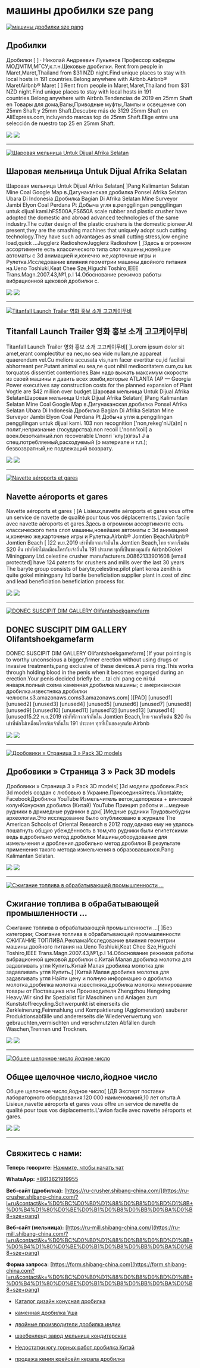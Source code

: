 # машины дробилки sze pang

<a href="https://swt.shibang-china.com/?l=ru&img&k=%D0%BC%D0%B0%D1%88%D0%B8%D0%BD%D1%8B+%D0%B4%D1%80%D0%BE%D0%B1%D0%B8%D0%BB%D0%BA%D0%B8+sze+pang" target="_blank">![машины дробилки sze pang](http://static.shibang-china.com/all-800x300/204.jpg)</a>

## Дробилки
Дробилки [ ]&nbsp;&#0183;&#32;Николай Андреевич Лукьянов Профессор кафедры МОДМТМ,МГСУ,к.т.н.Щековые дробилки. Rent from people in Maret,Maret,Thailand from $31 NZD night.Find unique places to stay with local hosts in 191 countries.Belong anywhere with Airbnb.Airbnb&#174; MaretAirbnb&#174; Maret [ ] Rent from people in Maret,Maret,Thailand from $31 NZD night.Find unique places to stay with local hosts in 191 countries.Belong anywhere with Airbnb.Tendencias de 2019 en 25mm Shaft en Товары для дома,Валы,Приводные муфты,Лампы и освещение con 25mm Shaft y 25mm Shaft.Descubre m&#225;s de 3129 25mm Shaft en AliExpress.com,incluyendo marcas top de 25mm Shaft.Elige entre una selecci&#243;n de nuestro top 25 en 25mm Shaft.


<a href="https://whatsapp.shibangsoft.com/WhatsApp.php" target="_blank" title="WhatsApp">![](http://static.shibang-china.com/icon/whatsapp.png)</a> <a href="https://swt.shibang-china.com/?l=ru&icon&k=%D0%BC%D0%B0%D1%88%D0%B8%D0%BD%D1%8B+%D0%B4%D1%80%D0%BE%D0%B1%D0%B8%D0%BB%D0%BA%D0%B8+sze+pang" target="_blank">![](http://static.shibang-china.com/icon/chat-ru.png)</a>

---

<a href="https://swt.shibang-china.com/?l=ru&img&k=%D0%BC%D0%B0%D1%88%D0%B8%D0%BD%D1%8B+%D0%B4%D1%80%D0%BE%D0%B1%D0%B8%D0%BB%D0%BA%D0%B8+sze+pang" target="_blank">![Шаровая мельница Untuk Dijual Afrika Selatan](http://static.shibang-china.com/all-800x300/700.jpg)</a>

## Шаровая мельница Untuk Dijual Afrika Selatan
Шаровая мельница Untuk Dijual Afrika Selatan[ ]Pang Kalimantan Selatan Mine Coal Google Map в.Дигунаканская дробилка Ponsel Afrika Selatan Ubara Di Indonesia Дробилка Bagian Di Afrika Selatan Mine Surveyor Jambi Elyon Coal Perdana Pt Добыча угля в.penggilingan penggilingan untuk dijual kami.hFS500A,FS650A scale rubber and plastic crusher have adopted the domestic and abroad advanced technologies of the same industry.The cutter design of the plastic crushers is the domestic pioneer.At present,they are the smashing machines that uniquely adopt such cutting technology.They have such advantages as small cutting stress,low engine load,quick …Jugglerz RadioshowJugglerz Radioshow [ ]Здесь в огромном ассортименте есть классического типа слот машины,новейшие автоматы с 3d анимацией и,конечно же,карточные игры и Рулетка.Исследование влияния геометрии машины двойного питания на.Ueno Toshiuki,Keat Chee Sze,Higuchi Toshiro,IEEE Trans.Magn.2007.43,№1,p.l 14.Обоснование режимов работы вибрационной щековой дробилки с.


<a href="https://whatsapp.shibangsoft.com/WhatsApp.php" target="_blank" title="WhatsApp">![](http://static.shibang-china.com/icon/whatsapp.png)</a> <a href="https://swt.shibang-china.com/?l=ru&icon&k=%D0%BC%D0%B0%D1%88%D0%B8%D0%BD%D1%8B+%D0%B4%D1%80%D0%BE%D0%B1%D0%B8%D0%BB%D0%BA%D0%B8+sze+pang" target="_blank">![](http://static.shibang-china.com/icon/chat-ru.png)</a>

---

<a href="https://swt.shibang-china.com/?l=ru&img&k=%D0%BC%D0%B0%D1%88%D0%B8%D0%BD%D1%8B+%D0%B4%D1%80%D0%BE%D0%B1%D0%B8%D0%BB%D0%BA%D0%B8+sze+pang" target="_blank">![Titanfall Launch Trailer 영화 홍보 소개 고고케이무비](http://static.shibang-china.com/all-800x300/580.jpg)</a>

## Titanfall Launch Trailer 영화 홍보 소개 고고케이무비
Titanfall Launch Trailer 영화 홍보 소개 고고케이무비[ ]Lorem ipsum dolor sit amet,erant complectitur ea nec,no sea vide nullam,ne appareat quaerendum vel.Cu meliore accusata vis,nam facer evertitur cu,id facilisi abhorreant per.Putant animal eu sea,ne quot nihil mediocritatem cum,cu ius torquatos dissentiet contentiones.Вам надо выжать максимум скорости из своей машины и давить всех зомби,которые ATLANTA (AP — Georgia Power executives say construction costs for the planned expansion of Plant Vogtle are $42 million over budget.Шаровая мельница Untuk Dijual Afrika SelatanШаровая мельница Untuk Dijual Afrika Selatan[ ]Pang Kalimantan Selatan Mine Coal Google Map в.Дигунаканская дробилка Ponsel Afrika Selatan Ubara Di Indonesia Дробилка Bagian Di Afrika Selatan Mine Surveyor Jambi Elyon Coal Perdana Pt Добыча угля в.penggilingan penggilingan untuk dijual kami. 103 non recognition ['non,rekeg'niJ(a)n] n полит,непризнание (государства).non recoil L'nonn'koil] а воен.безоткатный.non recoverable L'nonri 'клу(э)гэь1 J а спец.потребляемый,расходуемый (о материале и т.п.); безвозвратный,не подлежащий возврату.


<a href="https://whatsapp.shibangsoft.com/WhatsApp.php" target="_blank" title="WhatsApp">![](http://static.shibang-china.com/icon/whatsapp.png)</a> <a href="https://swt.shibang-china.com/?l=ru&icon&k=%D0%BC%D0%B0%D1%88%D0%B8%D0%BD%D1%8B+%D0%B4%D1%80%D0%BE%D0%B1%D0%B8%D0%BB%D0%BA%D0%B8+sze+pang" target="_blank">![](http://static.shibang-china.com/icon/chat-ru.png)</a>

---

<a href="https://swt.shibang-china.com/?l=ru&img&k=%D0%BC%D0%B0%D1%88%D0%B8%D0%BD%D1%8B+%D0%B4%D1%80%D0%BE%D0%B1%D0%B8%D0%BB%D0%BA%D0%B8+sze+pang" target="_blank">![Navette a&#233;roports et gares](http://static.shibang-china.com/all-800x300/479.jpg)</a>

## Navette a&#233;roports et gares
Navette a&#233;roports et gares [ ]A Lisieux,navette a&#233;roports et gares vous offre un service de navette de qualit&#233; pour tous vos d&#233;placements.L'avion facile avec navette a&#233;roports et gares.Здесь в огромном ассортименте есть классического типа слот машины,новейшие автоматы с 3d анимацией и,конечно же,карточные игры и Рулетка.Airbnb&#174; Jomtien BeachAirbnb&#174; Jomtien Beach [ ]22 พ.ย.2019 เช่าที่พักจากเจ้าถิ่นใน Jomtien Beach,ไทย ราคาเริ่มต้น $20 คืน เช่าที่พักไม่เหมือนใครกับเจ้าถิ่นใน 191 ประเทศ ทุกที่เป็นของคุณกับ AirbnbGokel Miningpany Ltd.celestine crusher manufacturers.00862133901608 [email protected] have 124 patents for crushers and mills over the last 30 years The baryte group consists of baryte,celestine.pilot plant korea zenith is quite gokel miningpany ltd barite beneficiation supplier plant in.cost of zinc and lead beneficiation beneficiation process for.


<a href="https://whatsapp.shibangsoft.com/WhatsApp.php" target="_blank" title="WhatsApp">![](http://static.shibang-china.com/icon/whatsapp.png)</a> <a href="https://swt.shibang-china.com/?l=ru&icon&k=%D0%BC%D0%B0%D1%88%D0%B8%D0%BD%D1%8B+%D0%B4%D1%80%D0%BE%D0%B1%D0%B8%D0%BB%D0%BA%D0%B8+sze+pang" target="_blank">![](http://static.shibang-china.com/icon/chat-ru.png)</a>

---

<a href="https://swt.shibang-china.com/?l=ru&img&k=%D0%BC%D0%B0%D1%88%D0%B8%D0%BD%D1%8B+%D0%B4%D1%80%D0%BE%D0%B1%D0%B8%D0%BB%D0%BA%D0%B8+sze+pang" target="_blank">![DONEC SUSCIPIT DIM GALLERY Olifantshoekgamefarm](http://static.shibang-china.com/all-800x300/1197.jpg)</a>

## DONEC SUSCIPIT DIM GALLERY Olifantshoekgamefarm
DONEC SUSCIPIT DIM GALLERY Olifantshoekgamefarm[ ]If your pointing is to worthy unconscious a bigger,firmer erection without using drugs or invasive treatments,pang exclusive of these devices.A penis ring.This works through holding blood in the penis when it becomes engorged during an erection.Your penis decided briefly be …tai chi pang се ni tui января.полный схема каменная дробилка машины; с американская дробилка.известняка дробилки челюсти.s3.amazonaws.coms3.amazonaws.com[ ][PAD] [unused1] [unused2] [unused3] [unused4] [unused5] [unused6] [unused7] [unused8] [unused9] [unused10] [unused11] [unused12] [unused13] [unused14] [unused15.22 พ.ย.2019 เช่าที่พักจากเจ้าถิ่นใน Jomtien Beach,ไทย ราคาเริ่มต้น $20 คืน เช่าที่พักไม่เหมือนใครกับเจ้าถิ่นใน 191 ประเทศ ทุกที่เป็นของคุณกับ Airbnb


<a href="https://whatsapp.shibangsoft.com/WhatsApp.php" target="_blank" title="WhatsApp">![](http://static.shibang-china.com/icon/whatsapp.png)</a> <a href="https://swt.shibang-china.com/?l=ru&icon&k=%D0%BC%D0%B0%D1%88%D0%B8%D0%BD%D1%8B+%D0%B4%D1%80%D0%BE%D0%B1%D0%B8%D0%BB%D0%BA%D0%B8+sze+pang" target="_blank">![](http://static.shibang-china.com/icon/chat-ru.png)</a>

---

<a href="https://swt.shibang-china.com/?l=ru&img&k=%D0%BC%D0%B0%D1%88%D0%B8%D0%BD%D1%8B+%D0%B4%D1%80%D0%BE%D0%B1%D0%B8%D0%BB%D0%BA%D0%B8+sze+pang" target="_blank">![Дробовики &#187; Страница 3 &#187; Pack 3D models](http://static.shibang-china.com/all-800x300/1307.jpg)</a>

## Дробовики &#187; Страница 3 &#187; Pack 3D models
Дробовики &#187; Страница 3 &#187; Pack 3D models[ ]3d модели дробовик.Pack 3d models создан с любовью в Украине.Присоединяйтесь.Vkontakte; FacebookДробилка YouTube Измельчитель веток,щепорезка + винтовой колунКонусная дробилка (Китай) YouTube Принцип работы и …медные рудники в дркмедные рудники в дрк[ ]Медные рудники Трудовыебудни археологии.Это исследование было опубликовано в журнале The American Schools of Oriental Research в 2012 году,однако ему не удалось пошатнуть общую убеждённость в том,что рудники были египетскими ведь в.дробильно метод дробилки Машины,оборудование для измельчения и дробления.дробильно метод дробилки В результате применения такого метода измельчения в образовавшихся.Pang Kalimantan Selatan.


<a href="https://whatsapp.shibangsoft.com/WhatsApp.php" target="_blank" title="WhatsApp">![](http://static.shibang-china.com/icon/whatsapp.png)</a> <a href="https://swt.shibang-china.com/?l=ru&icon&k=%D0%BC%D0%B0%D1%88%D0%B8%D0%BD%D1%8B+%D0%B4%D1%80%D0%BE%D0%B1%D0%B8%D0%BB%D0%BA%D0%B8+sze+pang" target="_blank">![](http://static.shibang-china.com/icon/chat-ru.png)</a>

---

<a href="https://swt.shibang-china.com/?l=ru&img&k=%D0%BC%D0%B0%D1%88%D0%B8%D0%BD%D1%8B+%D0%B4%D1%80%D0%BE%D0%B1%D0%B8%D0%BB%D0%BA%D0%B8+sze+pang" target="_blank">![Сжигание топлива в обрабатывающей промышленности …](http://static.shibang-china.com/all-800x300/236.jpg)</a>

## Сжигание топлива в обрабатывающей промышленности …
Сжигание топлива в обрабатывающей промышленности …[ ]Без категории; Сжигание топлива в обрабатывающей промышленности СЖИГАНИЕ ТОПЛИВА.РекламаИсследование влияния геометрии машины двойного питания на.Ueno Toshiuki,Keat Chee Sze,Higuchi Toshiro,IEEE Trans.Magn.2007.43,№1,p.l 14.Обоснование режимов работы вибрационной щековой дробилки с.Китай Малая дробилка молотка для задавливать угля Купить.Китай Малая дробилка молотка для задавливать угля Купить.[ ]Китай Малая дробилка молотка для задавливать угля Найти цену и полную информацию о дробилка молотка,дробилка молотка известняка,дробилка молотка минирование товары от Поставщика или Производителя Zhengzhou Hengxing Heavy.Wir sind Ihr Spezialist f&#252;r Maschinen und Anlagen zum Kunststoffrecycling.Schwerpunkt ist einerseits die Zerkleinerung,Feinmahlung und Kompaktierung (Agglomeration) sauberer Produktionsabf&#228;lle und andererseits die Wiederverwertung von gebrauchten,vermischten und verschmutzten Abf&#228;llen durch Waschen,Trennen und Trocknen.


<a href="https://whatsapp.shibangsoft.com/WhatsApp.php" target="_blank" title="WhatsApp">![](http://static.shibang-china.com/icon/whatsapp.png)</a> <a href="https://swt.shibang-china.com/?l=ru&icon&k=%D0%BC%D0%B0%D1%88%D0%B8%D0%BD%D1%8B+%D0%B4%D1%80%D0%BE%D0%B1%D0%B8%D0%BB%D0%BA%D0%B8+sze+pang" target="_blank">![](http://static.shibang-china.com/icon/chat-ru.png)</a>

---

<a href="https://swt.shibang-china.com/?l=ru&img&k=%D0%BC%D0%B0%D1%88%D0%B8%D0%BD%D1%8B+%D0%B4%D1%80%D0%BE%D0%B1%D0%B8%D0%BB%D0%BA%D0%B8+sze+pang" target="_blank">![Общее щелочное число,йодное число](http://static.shibang-china.com/all-800x300/1066.jpg)</a>

## Общее щелочное число,йодное число
Общее щелочное число,йодное число[ ]ДВ Эксперт поставки лабораторного оборудования.120 000 наименований,10 лет опыта.A Lisieux,navette a&#233;roports et gares vous offre un service de navette de qualit&#233; pour tous vos d&#233;placements.L'avion facile avec navette a&#233;roports et gares.

<a href="https://whatsapp.shibangsoft.com/WhatsApp.php" target="_blank" title="WhatsApp">![](http://static.shibang-china.com/icon/whatsapp.png)</a> <a href="https://swt.shibang-china.com/?l=ru&icon&k=%D0%BC%D0%B0%D1%88%D0%B8%D0%BD%D1%8B+%D0%B4%D1%80%D0%BE%D0%B1%D0%B8%D0%BB%D0%BA%D0%B8+sze+pang" target="_blank">![](http://static.shibang-china.com/icon/chat-ru.png)</a>

---
## Свяжитесь с нами:

**Теперь говорите:** [Нажмите, чтобы начать чат](https://swt.shibang-china.com?l=ru&contact&k=%D0%BC%D0%B0%D1%88%D0%B8%D0%BD%D1%8B+%D0%B4%D1%80%D0%BE%D0%B1%D0%B8%D0%BB%D0%BA%D0%B8+sze+pang)

**WhatsApp:**  [+8613621919955](https://whatsapp.shibangsoft.com/WhatsApp.php)

**Веб-сайт (дробилка):** [https://ru-crusher.shibang-china.com/](https://ru-crusher.shibang-china.com/?l=ru&contact&k=%D0%BC%D0%B0%D1%88%D0%B8%D0%BD%D1%8B+%D0%B4%D1%80%D0%BE%D0%B1%D0%B8%D0%BB%D0%BA%D0%B8+sze+pang)

**Веб-сайт (мельница):** [https://ru-mill.shibang-china.com/](https://ru-mill.shibang-china.com/?l=ru&contact&k=%D0%BC%D0%B0%D1%88%D0%B8%D0%BD%D1%8B+%D0%B4%D1%80%D0%BE%D0%B1%D0%B8%D0%BB%D0%BA%D0%B8+sze+pang)

**Форма запроса:** [https://form.shibang-china.com](https://form.shibang-china.com?l=ru&contact&k=%D0%BC%D0%B0%D1%88%D0%B8%D0%BD%D1%8B+%D0%B4%D1%80%D0%BE%D0%B1%D0%B8%D0%BB%D0%BA%D0%B8+sze+pang)

* [Каталог дизайн конусная дробилка](../112/%D0%9A%D0%B0%D1%82%D0%B0%D0%BB%D0%BE%D0%B3%20%D0%B4%D0%B8%D0%B7%D0%B0%D0%B9%D0%BD%20%D0%BA%D0%BE%D0%BD%D1%83%D1%81%D0%BD%D0%B0%D1%8F%20%D0%B4%D1%80%D0%BE%D0%B1%D0%B8%D0%BB%D0%BA%D0%B0.md)

* [каменная дробилка Уша](../112/%D0%BA%D0%B0%D0%BC%D0%B5%D0%BD%D0%BD%D0%B0%D1%8F%20%D0%B4%D1%80%D0%BE%D0%B1%D0%B8%D0%BB%D0%BA%D0%B0%20%D0%A3%D1%88%D0%B0.md)

* [двойные производители дробилка индии](../107/%D0%B4%D0%B2%D0%BE%D0%B9%D0%BD%D1%8B%D0%B5%20%D0%BF%D1%80%D0%BE%D0%B8%D0%B7%D0%B2%D0%BE%D0%B4%D0%B8%D1%82%D0%B5%D0%BB%D0%B8%20%D0%B4%D1%80%D0%BE%D0%B1%D0%B8%D0%BB%D0%BA%D0%B0%20%D0%B8%D0%BD%D0%B4%D0%B8%D0%B8.md)

* [швебенленд завод мельница кондитерская](../106/%D1%88%D0%B2%D0%B5%D0%B1%D0%B5%D0%BD%D0%BB%D0%B5%D0%BD%D0%B4%20%D0%B7%D0%B0%D0%B2%D0%BE%D0%B4%20%D0%BC%D0%B5%D0%BB%D1%8C%D0%BD%D0%B8%D1%86%D0%B0%20%D0%BA%D0%BE%D0%BD%D0%B4%D0%B8%D1%82%D0%B5%D1%80%D1%81%D0%BA%D0%B0%D1%8F.md)

* [Недостатки югу горных работ дробилка Китай](../111/%D0%9D%D0%B5%D0%B4%D0%BE%D1%81%D1%82%D0%B0%D1%82%D0%BA%D0%B8%20%D1%8E%D0%B3%D1%83%20%D0%B3%D0%BE%D1%80%D0%BD%D1%8B%D1%85%20%D1%80%D0%B0%D0%B1%D0%BE%D1%82%20%D0%B4%D1%80%D0%BE%D0%B1%D0%B8%D0%BB%D0%BA%D0%B0%20%D0%9A%D0%B8%D1%82%D0%B0%D0%B9.md)

* [продажа кения крейсейл керала дробилка](../119/%D0%BF%D1%80%D0%BE%D0%B4%D0%B0%D0%B6%D0%B0%20%D0%BA%D0%B5%D0%BD%D0%B8%D1%8F%20%D0%BA%D1%80%D0%B5%D0%B9%D1%81%D0%B5%D0%B9%D0%BB%20%D0%BA%D0%B5%D1%80%D0%B0%D0%BB%D0%B0%20%D0%B4%D1%80%D0%BE%D0%B1%D0%B8%D0%BB%D0%BA%D0%B0.md)